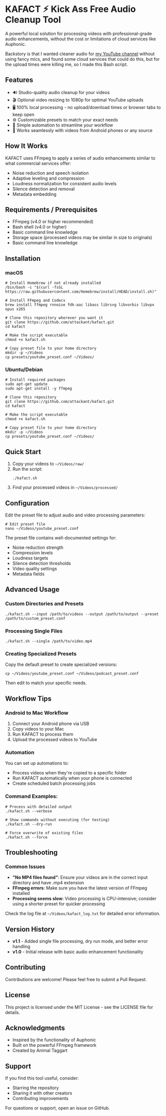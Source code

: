 # KAFACT ⚡︎ **K**ick **A**ss **F**ree **A**udio **C**leanup **T**ool

A powerful local solution for processing videos with professional-grade audio enhancements, without the cost or limitations of cloud services like Auphonic.

Backstory is that I wanted cleaner audio for [my YouTube channel](https://www.youtube.com/@RenaissanceDaddy) without using fancy mics, and found some cloud services that could do this, but for the upload times were killing me, so I made this Bash script.

## Features

- 🔊 Studio-quality audio cleanup for your videos
- 🎬 Optional video resizing to 1080p for optimal YouTube uploads
- 🖥️ 100% local processing - no upload/download times or browser tabs to keep open
- ⚙️ Customizable presets to match your exact needs
- 🤖 Simple automation to streamline your workflow
- 📱 Works seamlessly with videos from Android phones or any source

## How It Works

KAFACT uses FFmpeg to apply a series of audio enhancements similar to what commercial services offer:

- Noise reduction and speech isolation
- Adaptive leveling and compression
- Loudness normalization for consistent audio levels
- Silence detection and removal
- Metadata embedding

## Requirements / Prerequisites
   - FFmpeg (v4.0 or higher recommended)
   - Bash shell (v4.0 or higher)
   - Basic command line knowledge
   - Storage space (processed videos may be similar in size to originals)
- Basic command line knowledge

## Installation

### macOS

```
# Install Homebrew if not already installed
/bin/bash -c "$(curl -fsSL https://raw.githubusercontent.com/Homebrew/install/HEAD/install.sh)"

# Install FFmpeg and Codecs
brew install ffmpeg rnnoise fdk-aac libass librsvg libvorbis libvpx opus x265

# Clone this repository wherever you want it
git clone https://github.com/attackant/kafact.git
cd kafact

# Make the script executable
chmod +x kafact.sh

# Copy preset file to your home directory
mkdir -p ~/Videos
cp presets/youtube_preset.conf ~/Videos/
```

### Ubuntu/Debian

```
# Install required packages
sudo apt-get update
sudo apt-get install -y ffmpeg

# Clone this repository
git clone https://github.com/attackant/kafact.git
cd kafact

# Make the script executable
chmod +x kafact.sh

# Copy preset file to your home directory
mkdir -p ~/Videos
cp presets/youtube_preset.conf ~/Videos/
```

## Quick Start

1. Copy your videos to `~/Videos/raw/`
2. Run the script:
   ```
   ./kafact.sh
   ```
3. Find your processed videos in `~/Videos/processed/`

## Configuration

Edit the preset file to adjust audio and video processing parameters:

```
# Edit preset file
nano ~/Videos/youtube_preset.conf
```

The preset file contains well-documented settings for:
- Noise reduction strength
- Compression levels
- Loudness targets
- Silence detection thresholds
- Video quality settings
- Metadata fields

## Advanced Usage

### Custom Directories and Presets

```
./kafact.sh --input /path/to/videos --output /path/to/output --preset /path/to/custom_preset.conf
```

### Processing Single Files

```
./kafact.sh --single /path/to/video.mp4
```

### Creating Specialized Presets

Copy the default preset to create specialized versions:

```
cp ~/Videos/youtube_preset.conf ~/Videos/podcast_preset.conf
```

Then edit to match your specific needs.

## Workflow Tips

### Android to Mac Workflow

1. Connect your Android phone via USB
2. Copy videos to your Mac
3. Run KAFACT to process them
4. Upload the processed videos to YouTube

### Automation

You can set up automations to:
- Process videos when they're copied to a specific folder
- Run KAFACT automatically when your phone is connected
- Create scheduled batch processing jobs

### **Command Examples**:

   ```
   # Process with detailed output
   ./kafact.sh --verbose
   
   # Show commands without executing (for testing)
   ./kafact.sh --dry-run
   
   # Force overwrite of existing files
   ./kafact.sh --force
   ```

   ## Troubleshooting
   
   ### Common Issues
   
   - **"No MP4 files found"**: Ensure your videos are in the correct input directory and have .mp4 extension
   - **FFmpeg errors**: Make sure you have the latest version of FFmpeg installed
   - **Processing seems slow**: Video processing is CPU-intensive; consider using a shorter preset for quicker processing
   
   Check the log file at `~/Videos/kafact_log.txt` for detailed error information.

   ## Version History
   
   - **v1.1** - Added single file processing, dry run mode, and better error handling
   - **v1.0** - Initial release with basic audio enhancement functionality

## Contributing

Contributions are welcome! Please feel free to submit a Pull Request.

## License

This project is licensed under the MIT License - see the LICENSE file for details.

## Acknowledgments

- Inspired by the functionality of Auphonic
- Built on the powerful FFmpeg framework
- Created by Animal Taggart

## Support

If you find this tool useful, consider:
- Starring the repository
- Sharing it with other creators
- Contributing improvements

For questions or support, open an issue on GitHub.
